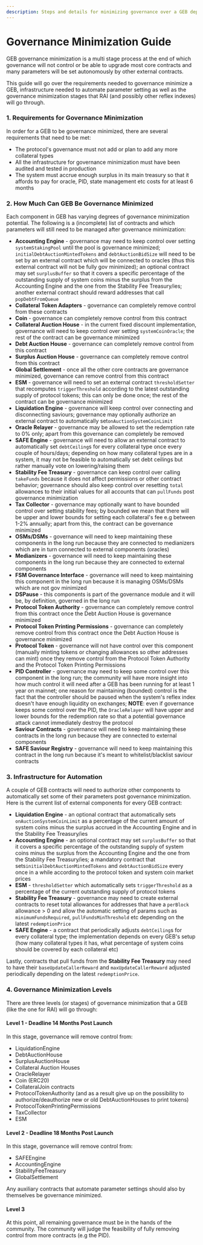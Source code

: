 ```yaml
---
description: Steps and details for minimizing governance over a GEB deployment
---
```


# Governance Minimization Guide

GEB governance minimization is a multi stage process at the end of which governance will not control or be able to upgrade most core contracts and many parameters will be set autonomously by other external contracts.

This guide will go over the requirements needed to governance minimize a GEB, infrastructure needed to automate parameter setting as well as the governance minimization stages that RAI \(and possibly other reflex indexes\) will go through.

###  1. Requirements for Governance Minimization

In order for a GEB to be governance minimized, there are several requirements that need to be met:

* The protocol's governance must not add or plan to add any more collateral types
* All the infrastructure for governance minimization must have been audited and tested in production
* The system must accrue enough surplus in its main treasury so that it affords to pay for oracle, PID, state management etc costs for at least 6 months

### 2. How Much Can GEB Be Governance Minimized

Each component in GEB has varying degrees of governance minimization potential. The following is a \(incomplete\) list of contracts and which parameters will still need to be managed after governance minimization:

* **Accounting Engine** - governance may need to keep control over setting `systemStakingPool` until the pool is governance minimized; `initialDebtAuctionMintedTokens` and `debtAuctionBidSize` will need to be set by an external contract which will be connected to oracles \(thus this external contract will not be fully gov minimized\); an optional contract may set `surplusBuffer` so that it covers a specific percentage of the outstanding supply of system coins minus the surplus from the Accounting Engine and the one from the Stability Fee Treasury/ies; another external contract should reward addresses that call `popDebtFromQueue`
* **Collateral Token Adapters** - governance can completely remove control from these contracts
* **Coin** - governance can completely remove control from this contract
* **Collateral Auction House** - in the current fixed discount implementation, governance will need to keep control over setting `systemCoinOracle`; the rest of the contract can be governance minimized
* **Debt Auction House** - governance can completely remove control from this contract
* **Surplus Auction House** - governance can completely remove control from this contract
* **Global Settlement** - once all the other core contracts are governance minimized, governance can remove control from this contract
* **ESM** - governance will need to set an external contract `thresholdSetter` that recomputes `triggerThreshold` according to the latest outstanding supply of protocol tokens; this can only be done once; the rest of the contract can be governance minimized
* **Liquidation Engine** - governance will keep control over connecting and disconnecting saviours; governance may optionally authorize an external contract to automatically set`onAuctionSystemCoinLimit`
* **Oracle Relayer** - governance may be allowed to set the redemption rate to 0% only; apart from this governance can completely be removed
* **SAFE Engine** - governance will need to allow an external contract to automatically set `debtCeiling`s for every collateral type once every couple of hours/days; depending on how many collateral types are in a system, it may not be feasible to automatically set debt ceilings but rather manually vote on lowering/raising them
* **Stability Fee Treasury** - governance can keep control over calling `takeFunds` because it does not affect permissions or other contract behavior; governance should also keep control over resetting `total` allowances to their initial values for all accounts that can `pullFunds` post governance minimization
* **Tax Collector** - governance may optionally want to have bounded control over setting stability fees; by bounded we mean that there will be upper and lower bounds for setting each collateral's fee e.g between 1-2% annually; apart from this, the contract can be governance minimized
* **OSMs/DSMs** - governance will need to keep maintaining these components in the long run because they are connected to medianizers which are in turn connected to external components \(oracles\)
* **Medianizers** - governance will need to keep maintaining these components in the long run because they are connected to external components
* **FSM Governance Interface** - governance will need to keep maintaining this component in the long run because it is managing OSMs/DSMs which are not gov minimized
* **DSPause** - this components is part of the governance module and it will be, by definition, governed in the long run
* **Protocol Token Authority** - governance can completely remove control from this contract once the Debt Auction House is governance minimized
* **Protocol Token Printing Permissions** - governance can completely remove control from this contract once the Debt Auction House is governance minimized
* **Protocol Token** - governance will not have control over this component \(manually minting tokens or changing allowances so other addresses can mint\) once they remove control from the Protocol Token Authority and the Protocol Token Printing Permissions
* **PID Controller** - governance may need to keep some control over this component in the long run; the community will have more insight into how much control it will need after a GEB has been running for at least 1 year on mainnet; one reason for maintaining \(bounded\) control is the fact that the controller should be paused when the system's reflex index doesn't have enough liquidity on exchanges; **NOTE**: even if governance keeps some control over the PID, the `OracleRelayer` will have upper and lower bounds for the redemption rate so that a potential governance attack cannot immediately destroy the protocol
* **Saviour Contracts** - governance will need to keep maintaining these contracts in the long run because they are connected to external components
* **SAFE Saviour Registry** - governance will need to keep maintaining this contract in the long run because it's meant to whitelist/blacklist saviour contracts

### 3. Infrastructure for Automation

A couple of GEB contracts will need to authorize other components to automatically set some of their parameters post governance minimization. Here is the current list of external components for every GEB contract:

* **Liquidation Engine** - an optional contract that automatically sets `onAuctionSystemCoinLimit` as a percentage of the current amount of system coins minus the surplus accrued in the Accounting Engine and in the Stability Fee Treasury/ies
* **Accounting Engine** - an optional contract may set `surplusBuffer` so that it covers a specific percentage of the outstanding supply of system coins minus the surplus from the Accounting Engine and the one from the Stability Fee Treasury/ies; a mandatory contract that sets`initialDebtAuctionMintedTokens` and `debtAuctionBidSize` every once in a while according to the protocol token and system coin market prices
* **ESM** - `thresholdSetter` which automatically sets `triggerThreshold` as a percentage of the current outstanding supply of protocol tokens
* **Stability Fee Treasury** - governance may need to create external contracts to reset total allowances for addresses that have a `perBlock` allowance &gt; 0 and allow the automatic setting of params such as `minimumFundsRequired`, `pullFundsMinThreshold` etc depending on the latest `redemptionPrice`
* **SAFE Engine** - a contract that periodically adjusts `debtCeiling`s for every collateral type; the implementation depends on every GEB's setup \(how many collateral types it has, what percentage of system coins should be covered by each collateral etc\)

Lastly, contracts that pull funds from the **Stability Fee Treasury** may need to have their `baseUpdateCallerReward` and `maxUpdateCallerReward` adjusted periodically depending on the latest `redemptionPrice`.

### 4. Governance Minimization Levels

There are three levels \(or stages\) of governance minimization that a GEB \(like the one for RAI\) will go through:

#### Level 1 - Deadline 14 Months Post Launch

In this stage, governance will remove control from:

* LiquidationEngine
* DebtAuctionHouse
* SurplusAuctionHouse
* Collateral Auction Houses
* OracleRelayer
* Coin \(ERC20\)
* CollateralJoin contracts
* ProtocolTokenAuthority \(and as a result give up on the possibility to authorize/deauthorize new or old DebtAuctionHouses to print tokens\)
* ProtocolTokenPrintingPermissions
* TaxCollector
* ESM

#### Level 2 - Deadline 18 Months Post Launch

In this stage, governance will remove control from:

* SAFEEngine
* AccountingEngine
* StabilityFeeTreasury
* GlobalSettlement

Any auxiliary contracts that automate parameter settings should also by themselves be governance minimized.

#### Level 3

At this point, all remaining governance must be in the hands of the community. The community will judge the feasibility of fully removing control from more contracts \(e.g the PID\).

